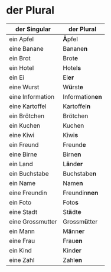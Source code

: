 # der Plural

| der Singular          | der Plural         | 
| ----------------------|--------------------|
| ein Apfel             | **Ä**pfel          |
| eine Banane           | Banane**n**        |
| ein Brot              | Brot**e**          |
| ein Hotel             | Hotel**s**         |
| ein Ei                | Ei**er**           |
| eine Wurst            | W**ü**rst**e**     |
| eine Information      | Information**en**  |
| eine Kartoffel        | Kartoffel**n**     |
| ein Brötchen          | Brötchen           |
| ein Kuchen            | Kuchen             |
| eine Kiwi             | Kiwi**s**          |
| ein Freund            | Freund**e**        |
| eine Birne            | Birne**n**         |
| ein Land              | L**ä**nd**er**     |
| ein Buchstabe         | Buchstabe**n**     |
| ein Name              | Name**n**          |
| eine Freundin         | Freundin**nen**    |
| ein Foto              | Foto**s**          |
| eine Stadt            | St**ä**dt**e**     |
| eine Grossmutter      | Grossm**ü**tter    |
| ein Mann              | M**ä**nn**er**     |
| eine Frau             | Frau**en**         |
| ein Kind              | Kind**er**         |
| eine Zahl             | Zahl**en**         |
